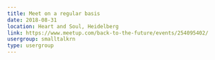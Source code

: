```yaml
---
title: Meet on a regular basis
date: 2018-08-31
location: Heart and Soul, Heidelberg
link: https://www.meetup.com/back-to-the-future/events/254095402/
usergroup: smalltalkrn
type: usergroup
---
```

